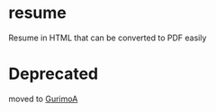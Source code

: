 # resume
Resume in HTML that can be converted to PDF easily

# Deprecated
moved to [GurimoA](https://github.com/Magi-KS/GurimoA/blob/main/src/contents/resume.html)
